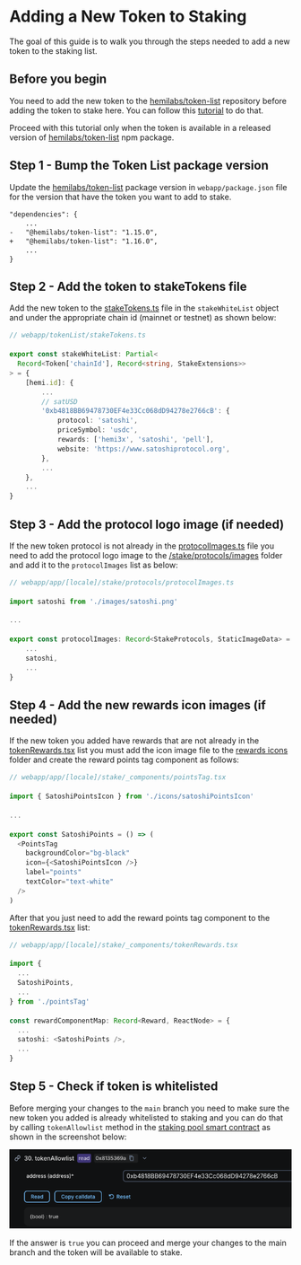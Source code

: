 # Adding a New Token to Staking

The goal of this guide is to walk you through the steps needed to add a new token to the staking list.

## Before you begin

You need to add the new token to the [hemilabs/token-list](https://github.com/hemilabs/token-list) repository before adding the token to stake here. You can follow this [tutorial](https://github.com/hemilabs/token-list/blob/master/docs/add-new-token.md) to do that.

Proceed with this tutorial only when the token is available in a released version of [hemilabs/token-list](https://github.com/hemilabs/token-list/releases) npm package.

## Step 1 - Bump the Token List package version

Update the [hemilabs/token-list](https://github.com/hemilabs/token-list) package version in `webapp/package.json` file for the version that have the token you want to add to stake.

```jsonc
"dependencies": {
    ...
-   "@hemilabs/token-list": "1.15.0",
+   "@hemilabs/token-list": "1.16.0",
    ...
}
```

## Step 2 - Add the token to stakeTokens file

Add the new token to the [stakeTokens.ts](../tokenList/stakeTokens.ts) file in the `stakeWhiteList` object and under the appropriate chain id (mainnet or testnet) as shown below:

```ts
// webapp/tokenList/stakeTokens.ts

export const stakeWhiteList: Partial<
  Record<Token['chainId'], Record<string, StakeExtensions>>
> = {
    [hemi.id]: {
        ...
        // satUSD
        '0xb4818BB69478730EF4e33Cc068dD94278e2766cB': {
            protocol: 'satoshi',
            priceSymbol: 'usdc',
            rewards: ['hemi3x', 'satoshi', 'pell'],
            website: 'https://www.satoshiprotocol.org',
        },
        ...
    },
    ...
}
```

## Step 3 - Add the protocol logo image (if needed)

If the new token protocol is not already in the [protocolImages.ts](../app/[locale]/stake/protocols/protocolImages.ts) file you need to add the protocol logo image to the [/stake/protocols/images](../app/[locale]/stake/protocols/images) folder and add it to the `protocolImages` list as below:

```ts
// webapp/app/[locale]/stake/protocols/protocolImages.ts

import satoshi from './images/satoshi.png'

...

export const protocolImages: Record<StakeProtocols, StaticImageData> = {
    ...
    satoshi,
    ...
}
```

## Step 4 - Add the new rewards icon images (if needed)

If the new token you added have rewards that are not already in the [tokenRewards.tsx](../app/[locale]/stake/_components/tokenRewards.tsx) list you must add the icon image file to the [rewards icons](../app/[locale]/stake/_components/icons) folder and create the reward points tag component as follows:

```ts
// webapp/app/[locale]/stake/_components/pointsTag.tsx

import { SatoshiPointsIcon } from './icons/satoshiPointsIcon'

...

export const SatoshiPoints = () => (
  <PointsTag
    backgroundColor="bg-black"
    icon={<SatoshiPointsIcon />}
    label="points"
    textColor="text-white"
  />
)
```

After that you just need to add the reward points tag component to the [tokenRewards.tsx](../app/[locale]/stake/_components/tokenRewards.tsx) list:

```ts
// webapp/app/[locale]/stake/_components/tokenRewards.tsx

import {
  ...
  SatoshiPoints,
  ...
} from './pointsTag'

const rewardComponentMap: Record<Reward, ReactNode> = {
  ...
  satoshi: <SatoshiPoints />,
  ...
}
```

## Step 5 - Check if token is whitelisted

Before merging your changes to the `main` branch you need to make sure the new token you added is already whitelisted to staking and you can do that by calling `tokenAllowlist` method in the [staking pool smart contract](https://explorer.hemi.xyz/address/0x4F5E928763CBFaF5fFD8907ebbB0DAbd5f78bA83) as shown in the screenshot below:

![Token Allowlist Call](./img/token-allowlist-call.png)

If the answer is `true` you can proceed and merge your changes to the main branch and the token will be available to stake.
